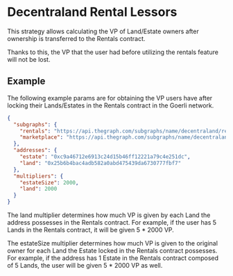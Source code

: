 # Decentraland Rental Lessors

This strategy allows calculating the VP of Land/Estate owners after ownership is transferred to the Rentals contract.

Thanks to this, the VP that the user had before utilizing the rentals feature will not be lost.

## Example

The following example params are for obtaining the VP users have after locking their Lands/Estates in the Rentals contract in the Goerli network.

```json
{
  "subgraphs": {
    "rentals": "https://api.thegraph.com/subgraphs/name/decentraland/rentals-ethereum-goerli",
    "marketplace": "https://api.thegraph.com/subgraphs/name/decentraland/marketplace-goerli"
  },
  "addresses": {
    "estate": "0xc9a46712e6913c24d15b46ff12221a79c4e251dc",
    "land": "0x25b6b4bac4adb582a0abd475439da6730777fbf7"
  },
  "multipliers": {
    "estateSize": 2000,
    "land": 2000
  }
}
```

The land multiplier determines how much VP is given by each Land the address possesses in the Rentals contract. For example, if the user has 5 Lands in the Rentals contract, it will be given 5 \* 2000 VP.

The estateSize multiplier determines how much VP is given to the original owner for each Land the Estate locked in the Rentals contract possesses. For example, if the address has 1 Estate in the Rentals contract composed of 5 Lands, the user will be given 5 \* 2000 VP as well.
